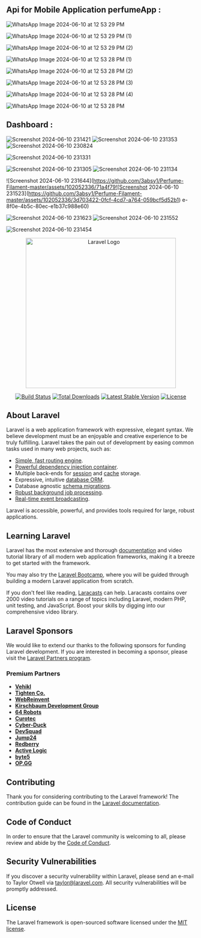 ## Api for Mobile Application perfumeApp : 

![WhatsApp Image 2024-06-10 at 12 53 29 PM](https://github.com/3absy1/Perfume-Filament-master/assets/102052336/3cb2c2e9-db04-4b50-94ae-3faf13ab398e)

![WhatsApp Image 2024-06-10 at 12 53 29 PM (1)](https://github.com/3absy1/Perfume-Filament-master/assets/102052336/9d64726a-48ae-4ac7-88f5-69ea8b6b55bd)

![WhatsApp Image 2024-06-10 at 12 53 29 PM (2)](https://github.com/3absy1/Perfume-Filament-master/assets/102052336/81e3c848-33e6-4a4a-921e-2339465314af)

![WhatsApp Image 2024-06-10 at 12 53 28 PM (1)](https://github.com/3absy1/Perfume-Filament-master/assets/102052336/6774e211-7854-4efa-9451-c1b928a9d222)

![WhatsApp Image 2024-06-10 at 12 53 28 PM (2)](https://github.com/3absy1/Perfume-Filament-master/assets/102052336/0197ef0e-c6fc-47e7-8491-03dc8fe06821)

![WhatsApp Image 2024-06-10 at 12 53 28 PM (3)](https://github.com/3absy1/Perfume-Filament-master/assets/102052336/7f325551-82b4-4cb0-a88c-06a66d600672)

![WhatsApp Image 2024-06-10 at 12 53 28 PM (4)](https://github.com/3absy1/Perfume-Filament-master/assets/102052336/762f8c51-8320-419f-bcc6-651f3876d097)

![WhatsApp Image 2024-06-10 at 12 53 28 PM](https://github.com/3absy1/Perfume-Filament-master/assets/102052336/2d2c8ed1-69c5-4763-a8b5-94f48387a931)

## Dashboard :
![Screenshot 2024-06-10 231421](https://github.com/3absy1/Perfume-Filament-master/assets/102052336/21e9a4a6-b979-4c3c-a42a-f38945ed521d)
![Screenshot 2024-06-10 231353](https://github.com/3absy1/Perfume-Filament-master/assets/102052336/3853f918-68c9-4a94-a547-4fb60f5190b4)
![Screenshot 2024-06-10 230824](https://github.com/3absy1/Perfume-Filament-master/assets/102052336/7ed88e9d-fa78-497d-a220-b6f4b2cb1dd7)

![Screenshot 2024-06-10 231331](https://github.com/3absy1/Perfume-Filament-master/assets/102052336/2393990f-e412-4a5c-8ec8-1ccc4dd170d9)

![Screenshot 2024-06-10 231305](https://github.com/3absy1/Perfume-Filament-master/assets/102052336/caf8cf91-7cd8-443f-bfa8-ff2dc30f025b)
![Screenshot 2024-06-10 231134](https://github.com/3absy1/Perfume-Filament-master/assets/102052336/2db6db3c-0a84-4fd4-bd29-288bccf7a2a9)

![Screenshot 2024-06-10 231644](https://github.com/3absy1/Perfume-Filament-master/assets/102052336/71a4f79![Screenshot 2024-06-10 231523](https://github.com/3absy1/Perfume-Filament-master/assets/102052336/3d703422-0fcf-4cd7-a764-059bcf5d52b1)
e-8f0e-4b5c-80ec-e1b37c988e60)

![Screenshot 2024-06-10 231623](https://github.com/3absy1/Perfume-Filament-master/assets/102052336/21d1185a-31cd-4a3d-9212-51dc769a818c)
![Screenshot 2024-06-10 231552](https://github.com/3absy1/Perfume-Filament-master/assets/102052336/d17fd9c5-25f5-43d8-aa5a-5e05327042fd)

![Screenshot 2024-06-10 231454](https://github.com/3absy1/Perfume-Filament-master/assets/102052336/cca71089-3927-4fce-bd07-44f96cd733da)




<p align="center"><a href="https://laravel.com" target="_blank"><img src="https://raw.githubusercontent.com/laravel/art/master/logo-lockup/5%20SVG/2%20CMYK/1%20Full%20Color/laravel-logolockup-cmyk-red.svg" width="400" alt="Laravel Logo"></a></p>

<p align="center">
<a href="https://github.com/laravel/framework/actions"><img src="https://github.com/laravel/framework/workflows/tests/badge.svg" alt="Build Status"></a>
<a href="https://packagist.org/packages/laravel/framework"><img src="https://img.shields.io/packagist/dt/laravel/framework" alt="Total Downloads"></a>
<a href="https://packagist.org/packages/laravel/framework"><img src="https://img.shields.io/packagist/v/laravel/framework" alt="Latest Stable Version"></a>
<a href="https://packagist.org/packages/laravel/framework"><img src="https://img.shields.io/packagist/l/laravel/framework" alt="License"></a>
</p>

## About Laravel

Laravel is a web application framework with expressive, elegant syntax. We believe development must be an enjoyable and creative experience to be truly fulfilling. Laravel takes the pain out of development by easing common tasks used in many web projects, such as:

- [Simple, fast routing engine](https://laravel.com/docs/routing).
- [Powerful dependency injection container](https://laravel.com/docs/container).
- Multiple back-ends for [session](https://laravel.com/docs/session) and [cache](https://laravel.com/docs/cache) storage.
- Expressive, intuitive [database ORM](https://laravel.com/docs/eloquent).
- Database agnostic [schema migrations](https://laravel.com/docs/migrations).
- [Robust background job processing](https://laravel.com/docs/queues).
- [Real-time event broadcasting](https://laravel.com/docs/broadcasting).

Laravel is accessible, powerful, and provides tools required for large, robust applications.

## Learning Laravel

Laravel has the most extensive and thorough [documentation](https://laravel.com/docs) and video tutorial library of all modern web application frameworks, making it a breeze to get started with the framework.

You may also try the [Laravel Bootcamp](https://bootcamp.laravel.com), where you will be guided through building a modern Laravel application from scratch.

If you don't feel like reading, [Laracasts](https://laracasts.com) can help. Laracasts contains over 2000 video tutorials on a range of topics including Laravel, modern PHP, unit testing, and JavaScript. Boost your skills by digging into our comprehensive video library.

## Laravel Sponsors

We would like to extend our thanks to the following sponsors for funding Laravel development. If you are interested in becoming a sponsor, please visit the [Laravel Partners program](https://partners.laravel.com).

### Premium Partners

- **[Vehikl](https://vehikl.com/)**
- **[Tighten Co.](https://tighten.co)**
- **[WebReinvent](https://webreinvent.com/)**
- **[Kirschbaum Development Group](https://kirschbaumdevelopment.com)**
- **[64 Robots](https://64robots.com)**
- **[Curotec](https://www.curotec.com/services/technologies/laravel/)**
- **[Cyber-Duck](https://cyber-duck.co.uk)**
- **[DevSquad](https://devsquad.com/hire-laravel-developers)**
- **[Jump24](https://jump24.co.uk)**
- **[Redberry](https://redberry.international/laravel/)**
- **[Active Logic](https://activelogic.com)**
- **[byte5](https://byte5.de)**
- **[OP.GG](https://op.gg)**

## Contributing

Thank you for considering contributing to the Laravel framework! The contribution guide can be found in the [Laravel documentation](https://laravel.com/docs/contributions).

## Code of Conduct

In order to ensure that the Laravel community is welcoming to all, please review and abide by the [Code of Conduct](https://laravel.com/docs/contributions#code-of-conduct).

## Security Vulnerabilities

If you discover a security vulnerability within Laravel, please send an e-mail to Taylor Otwell via [taylor@laravel.com](mailto:taylor@laravel.com). All security vulnerabilities will be promptly addressed.

## License

The Laravel framework is open-sourced software licensed under the [MIT license](https://opensource.org/licenses/MIT).

